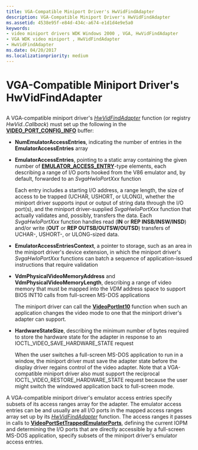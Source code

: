 ```yaml
---
title: VGA-Compatible Miniport Driver's HwVidFindAdapter
description: VGA-Compatible Miniport Driver's HwVidFindAdapter
ms.assetid: 4538e95f-e84d-434c-a674-e1d1d4e9e5a0
keywords:
- video miniport drivers WDK Windows 2000 , VGA, HwVidFindAdapter
- VGA WDK video miniport , HwVidFindAdapter
- HwVidFindAdapter
ms.date: 04/20/2017
ms.localizationpriority: medium
---
```


# VGA-Compatible Miniport Driver's HwVidFindAdapter


## <span id="ddk_vga_compatible_miniport_driver_s_hwvidfindadapter_gg"></span><span id="DDK_VGA_COMPATIBLE_MINIPORT_DRIVER_S_HWVIDFINDADAPTER_GG"></span>


A VGA-compatible miniport driver's [*HwVidFindAdapter*](https://docs.microsoft.com/windows-hardware/drivers/ddi/content/video/nc-video-pvideo_hw_find_adapter) function (or registry *HwVid..Callback*) must set up the following in the [**VIDEO\_PORT\_CONFIG\_INFO**](https://docs.microsoft.com/windows-hardware/drivers/ddi/content/video/ns-video-_video_port_config_info) buffer:

-   **NumEmulatorAccessEntries**, indicating the number of entries in the **EmulatorAccessEntries** array

-   **EmulatorAccessEntries**, pointing to a static array containing the given number of [**EMULATOR\_ACCESS\_ENTRY**](https://docs.microsoft.com/windows-hardware/drivers/ddi/content/miniport/ns-miniport-_emulator_access_entry)-type elements, each describing a range of I/O ports hooked from the V86 emulator and, by default, forwarded to an *SvgaHwIoPortXxx* function

    Each entry includes a starting I/O address, a range length, the size of access to be trapped (UCHAR, USHORT, or ULONG), whether the miniport driver supports input or output of string data through the I/O port(s), and the miniport driver-supplied *SvgaHwIoPortXxx* function that actually validates and, possibly, transfers the data. Each *SvgaHwIoPortXxx* function handles read (**IN** or **REP INSB/INSW/INSD**) and/or write (**OUT** or **REP OUTSB/OUTSW/OUTSD**) transfers of UCHAR-, USHORT-, or ULONG-sized data.

-   **EmulatorAccessEntriesContext**, a pointer to storage, such as an area in the miniport driver's device extension, in which the miniport driver's *SvgaHwIoPortXxx* functions can batch a sequence of application-issued instructions that require validation

-   **VdmPhysicalVideoMemoryAddress** and **VdmPhysicalVideoMemoryLength**, describing a range of video memory that must be mapped into the *VDM* address space to support BIOS INT10 calls from full-screen MS-DOS applications

    The miniport driver can call the [**VideoPortInt10**](https://docs.microsoft.com/windows-hardware/drivers/ddi/content/video/nf-video-videoportint10) function when such an application changes the video mode to one that the miniport driver's adapter can support.

-   **HardwareStateSize**, describing the minimum number of bytes required to store the hardware state for the adapter in response to an IOCTL\_VIDEO\_SAVE\_HARDWARE\_STATE request

    When the user switches a full-screen MS-DOS application to run in a window, the miniport driver must save the adapter state before the display driver regains control of the video adapter. Note that a VGA-compatible miniport driver also must support the reciprocal IOCTL\_VIDEO\_RESTORE\_HARDWARE\_STATE request because the user might switch the windowed application back to full-screen mode.

A VGA-compatible miniport driver's emulator access entries specify subsets of its access ranges array for the adapter. The emulator access entries can be and usually are all I/O ports in the mapped access ranges array set up by its [*HwVidFindAdapter*](https://docs.microsoft.com/windows-hardware/drivers/ddi/content/video/nc-video-pvideo_hw_find_adapter) function. The access ranges it passes in calls to [**VideoPortSetTrappedEmulatorPorts**](https://docs.microsoft.com/windows-hardware/drivers/ddi/content/video/nf-video-videoportsettrappedemulatorports), defining the current IOPM and determining the I/O ports that are directly accessible by a full-screen MS-DOS application, specify subsets of the miniport driver's emulator access entries.

 

 





